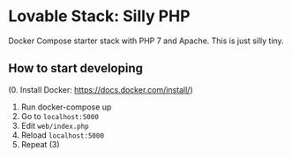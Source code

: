 # Lovable Stack: Silly PHP

Docker Compose starter stack with PHP 7 and Apache. This is just silly tiny.

## How to start developing

(0. Install Docker: https://docs.docker.com/install/)

1.  Run docker-compose up
2.  Go to `localhost:5000`
3.  Edit `web/index.php`
4.  Reload `localhost:5000`
5.  Repeat (3)
